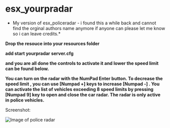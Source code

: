 # esx_yourpradar
* My version of esx_policeradar - i found this a while back and cannot find the orginal authors name anymore if anyone can please let me know so i can leave credits.*
 
 
 
**Drop the resouce into your resources folder**

**add start yourpradar server.cfg**

**and you are all done the controls to activate it and lower the speed limit can be found below.**


**You can turn on the radar with the NumPad Enter button. To decrease the speed limit , you can use [Numpad +] keys to increase [Numpad -] . You can activate the list of vehicles exceeding 8 speed limits by pressing [Numpad 9] key to open and close the car radar. The radar is only active in police vehicles.**


Screenshot:

![Image of police radar](https://i.imgur.com/jwXPDra.png)
